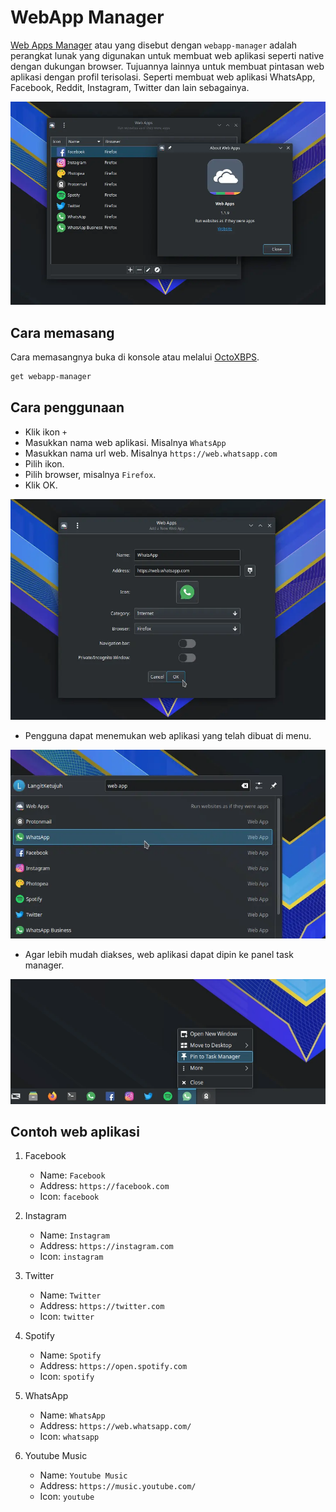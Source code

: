 # WebApp Manager

[Web Apps Manager] atau yang disebut dengan `webapp-manager` adalah perangkat lunak yang digunakan untuk membuat web aplikasi seperti native dengan dukungan browser. Tujuannya lainnya untuk membuat pintasan web aplikasi dengan profil terisolasi. Seperti membuat web aplikasi WhatsApp, Facebook, Reddit, Instagram, Twitter dan lain sebagainya.

![Web Apps LangitKetujuh OS](../../media/image/webapp-manager-langitketujuh-id-1.webp)

## Cara memasang

Cara memasangnya buka di konsole atau melalui [OctoXBPS].

```sh
get webapp-manager
```

## Cara penggunaan

- Klik ikon `+`
- Masukkan nama web aplikasi. Misalnya `WhatsApp`
- Masukkan nama url web. Misalnya `https://web.whatsapp.com`
- Pilih ikon.
- Pilih browser, misalnya `Firefox`.
- Klik OK.

![Web Apps LangitKetujuh OS](../../media/image/webapp-manager-langitketujuh-id-2.webp)

- Pengguna dapat menemukan web aplikasi yang telah dibuat di menu.

![Web Apps LangitKetujuh OS](../../media/image/webapp-manager-langitketujuh-id-3.webp)

- Agar lebih mudah diakses, web aplikasi dapat dipin ke panel task manager.

![Web Apps LangitKetujuh OS](../../media/image/webapp-manager-langitketujuh-id-4.webp)

## Contoh web aplikasi

1. Facebook
    - Name: `Facebook`
    - Address: `https://facebook.com`
    - Icon: `facebook`

2. Instagram
    - Name: `Instagram`
    - Address: `https://instagram.com`
    - Icon: `instagram`

3. Twitter
    - Name: `Twitter`
    - Address: `https://twitter.com`
    - Icon: `twitter`

4. Spotify
    - Name: `Spotify`
    - Address: `https://open.spotify.com`
    - Icon: `spotify`

5. WhatsApp
    - Name: `WhatsApp`
    - Address: `https://web.whatsapp.com/`
    - Icon: `whatsapp`

6. Youtube Music
    - Name: `Youtube Music`
    - Address: `https://music.youtube.com/`
    - Icon: `youtube`

[Web Apps Manager]:https://github.com/linuxmint/webapp-manager
[OctoXBPS]:../perkakas/octoxbps.md
